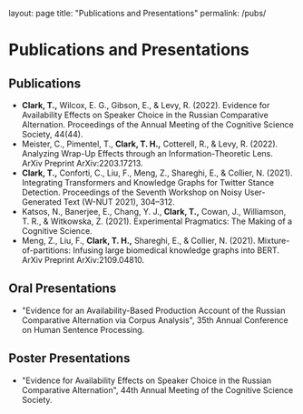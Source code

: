layout: page
title: "Publications and Presentations"
permalink: /pubs/

# Publications and Presentations

## Publications

- **Clark, T.,** Wilcox, E. G., Gibson, E., & Levy, R. (2022). Evidence for Availability Effects on Speaker Choice in the Russian Comparative Alternation. Proceedings of the Annual Meeting of the Cognitive Science Society, 44(44).
- Meister, C., Pimentel, T., **Clark, T. H.,** Cotterell, R., & Levy, R. (2022). Analyzing Wrap-Up Effects through an Information-Theoretic Lens. ArXiv Preprint ArXiv:2203.17213.
- **Clark, T.,** Conforti, C., Liu, F., Meng, Z., Shareghi, E., & Collier, N. (2021). Integrating Transformers and Knowledge Graphs for Twitter Stance Detection. Proceedings of the Seventh Workshop on Noisy User-Generated Text (W-NUT 2021), 304–312.
- Katsos, N., Banerjee, E., Chang, Y. J., **Clark, T.,** Cowan, J., Williamson, T. R., & Witkowska, Z. (2021). Experimental Pragmatics: The Making of a Cognitive Science.
- Meng, Z., Liu, F., **Clark, T. H.,** Shareghi, E., & Collier, N. (2021). Mixture-of-partitions: Infusing large biomedical knowledge graphs into BERT. ArXiv Preprint ArXiv:2109.04810.

## Oral Presentations

- "Evidence for an Availability-Based Production Account of the Russian Comparative Alternation via Corpus Analysis", 35th Annual Conference on Human Sentence Processing. 

## Poster Presentations

- "Evidence for Availability Effects on Speaker Choice in the Russian Comparative Alternation", 44th Annual Meeting of the Cognitive Science Society. 
